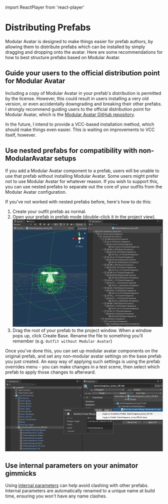 ﻿---
sidebar_position: 5
sidebar_label: Distributing Prefabs
---
import ReactPlayer from 'react-player'

# Distributing Prefabs

Modular Avatar is designed to make things easier for prefab authors, by allowing them to distribute prefabs which can be installed by simply dragging and dropping onto the avatar.
Here are some recommendations for how to best structure prefabs based on Modular Avatar.

## Guide your users to the official distribution point for Modular Avatar

Including a copy of Modular Avatar in your prefab's distribution is permitted by the license. However, this could result in users installing a very old version, or even accidentally downgrading and breaking their other prefabs.
I strongly recommend guiding users to the official distribution point for Modular Avatar, which is the [Modular Avatar GitHub repository](https://github.com/bdunderscore/modular-avatar/releases).

In the future, I intend to provide a VCC-based installation method, which should make things even easier. This is waiting on improvements to VCC itself, however.

## Use nested prefabs for compatibility with non-ModularAvatar setups

If you add a Modular Avatar component to a prefab, users will be unable to use that prefab without installing Modular Avatar.
Some users might prefer not to use Modular Avatar for whatever reason. If you wish to support this, you can use nested prefabs to separate out the core of your outfits from the Modular Avatar configuration.

If you've not worked with nested prefabs before, here's how to do this:

1. Create your outfit prefab as normal.
2. Open your prefab in prefab mode (double-click it in the project view).
   ![Prefab mode](prefab-mode.png)
3. Drag the root of your prefab to the project window. When a window pops up, click Create Base. Rename the file to something you'll remember (e.g. `Outfit without Modular Avatar`)
   <ReactPlayer playing muted loop playsinline url='/img/creating-base.mp4' />

Once you've done this, you can set up modular avatar components on the original prefab, and set any non-modular avatar settings on the base prefab you just created.
An easy way of applying such settings is using the prefab overrides menu - you can make changes in a test scene, then select which prefab to apply those changes to afterward.

![Apply as override](apply-as-override.png)

## Use internal parameters on your animator gimmicks

Using [internal parameters](../reference/parameters.md) can help avoid clashing with other prefabs. Internal parameters are automatically renamed to a unique name at build time, ensuring you won't have any name clashes.